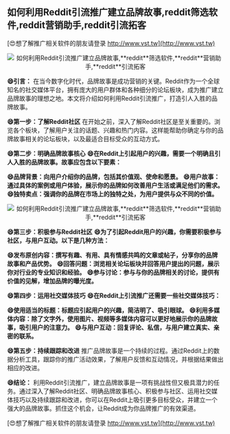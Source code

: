 ## **如何利用Reddit引流推广建立品牌故事,**reddit**筛选软件,**reddit**营销助手,**reddit**引流拓客**

[😍想了解推广相关软件的朋友请登录 http://www.vst.tw](http://www.vst.tw)

 <center><img src="https://vst.tw/MP4/tuiguang/png/0.png" alt="如何利用Reddit引流推广建立品牌故事,**reddit**筛选软件,**reddit**营销助手,**reddit**引流拓客"></center>

**😄引言：**
在当今数字化时代，品牌故事是成功营销的关键。Reddit作为一个全球知名的社交媒体平台，拥有庞大的用户群体和各种细分的论坛板块，成为推广建立品牌故事的理想之地。本文将介绍如何利用Reddit引流推广，打造引人入胜的品牌故事。

**😄第一步：了解Reddit社区**
在开始之前，深入了解Reddit社区是至关重要的。浏览各个板块，了解用户关注的话题、兴趣和热门内容。这样能帮助你确定与你的品牌故事相关的论坛板块，以及最适合目标受众的互动方式。

**😄第二步：明确品牌故事核心**
**😄在Reddit上引起用户的兴趣，需要一个明确且引人入胜的品牌故事。故事应包含以下要素：**

**😄品牌背景：向用户介绍你的品牌，包括其价值观、使命和愿景。**
**😄用户故事：通过具体的案例或用户体验，展示你的品牌如何改善用户生活或满足他们的需求。**
**😄独特卖点：强调你的品牌在市场上的独特之处，为用户提供与众不同的价值。**

 <center><img src="https://vst.tw/MP4/tuiguang/png/5.png" alt="如何利用Reddit引流推广建立品牌故事,**reddit**筛选软件,**reddit**营销助手,**reddit**引流拓客"></center>

**😄第三步：积极参与Reddit社区**
**😄为了引起Reddit用户的兴趣，你需要积极参与社区，与用户互动。以下是几种方法：**

**😄发布原创内容：撰写有趣、有用、具有情感共鸣的文章或帖子，分享你的品牌故事和产品优势。**
**😄回答问题：浏览相关论坛板块并回答用户提出的问题，展示你对行业的专业知识和经验。**
**😄参与讨论：参与与你的品牌相关的讨论，提供有价值的见解，增加品牌的曝光度。**

**😄第四步：运用社交媒体技巧**
**😄在Reddit上引流推广还需要一些社交媒体技巧：**

**😄使用适当的标题：标题应引起用户的兴趣，简洁明了、吸引眼球。**
**😄利用多媒体内容：除了文字外，使用图片、视频等多媒体内容可以更好地展示你的品牌故事，吸引用户的注意力。**
**😄与用户互动：回复评论、私信，与用户建立真实、亲密的联系。**

**😄第五步：持续跟踪和改进**
推广品牌故事是一个持续的过程。通过Reddit上的数据分析工具，跟踪你的推广活动效果，了解用户反馈和互动情况，并根据结果做出相应的改进。

**😄结论：**
利用Reddit引流推广，建立品牌故事是一项有挑战性但又极具潜力的任务。通过深入了解Reddit社区、明确品牌故事核心、积极参与社区、运用社交媒体技巧以及持续跟踪和改进，你可以在Reddit上吸引更多目标受众，并建立一个强大的品牌故事。抓住这个机会，让Reddit成为你品牌推广的有效渠道。

[😍想了解推广相关软件的朋友请登录 http://www.vst.tw](http://www.vst.tw)



